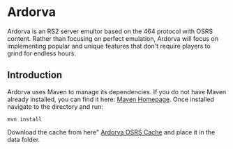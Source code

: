# Ardorva

Ardorva is an RS2 server emultor based on the 464 protocol with OSRS content. Rather than focusing
on perfect emulation, Ardorva will focus on implementing popular and unique features
that don't require players to grind for endless hours.

## Introduction
Ardorva uses Maven to manage its dependencies. If you do not have Maven already 
installed, you can find it here: [Maven Homepage](https://maven.apache.org/). 
Once installed navigate to the directory and run:

`mvn install`

Download the cache from here" [Ardorva OSRS Cache](https://dl.dropboxusercontent.com/u/46497133/cache.zip) and place it in the data folder.
